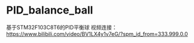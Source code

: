 # PID_balance_ball
基于STM32F103C8T6的PID平衡球
视频连接：https://www.bilibili.com/video/BV1LX4y1v7eG/?spm_id_from=333.999.0.0

